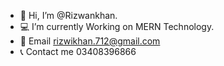 - 👋 Hi, I’m @Rizwankhan. 
- 💻 I’m currently Working on MERN Technology.
- 📧 Email rizwikhan.712@gmail.com 
- 📞 Contact me 03408396866

<!---
Rizwankhan777/Rizwankhan777 is a ✨ special ✨ repository because its `README.md` (this file) appears on your GitHub profile.
You can click the Preview link to take a look at your changes.
--->
